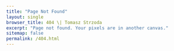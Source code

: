 ```yaml
---
title: "Page Not Found"
layout: single
browser_title: 404 \| Tomasz Strzoda
excerpt: "Page not found. Your pixels are in another canvas."
sitemap: false
permalink: /404.html
---
```


<script type="text/javascript">
    var GOOG_FIXURL_LANG = 'en';
    var GOOG_FIXURL_SITE = '{{ site.url }}'
</script>
<script type="text/javascript"
    src="//linkhelp.clients.google.com/tbproxy/lh/wm/fixurl.js">
</script>